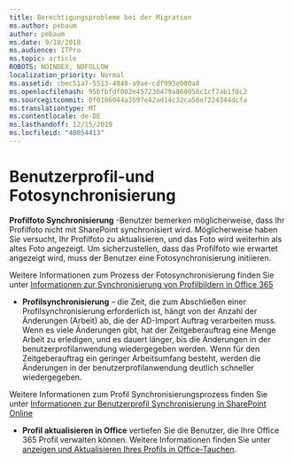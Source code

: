 ```yaml
---
title: Berechtigungsprobleme bei der Migration
ms.author: pebaum
author: pebaum
ms.date: 9/18/2018
ms.audience: ITPro
ms.topic: article
ROBOTS: NOINDEX, NOFOLLOW
localization_priority: Normal
ms.assetid: cbec51a7-5513-4848-a9ae-cdf993e000a8
ms.openlocfilehash: 95bfbfdf002e457230479a860058c1cf7ab1f8c2
ms.sourcegitcommit: 0f0186044a3597e42ad14c32ca58e7224344dcfa
ms.translationtype: MT
ms.contentlocale: de-DE
ms.lasthandoff: 12/15/2019
ms.locfileid: "40054413"
---
```

# <a name="user-profile-and-photo-synchronization"></a>Benutzerprofil-und Fotosynchronisierung

 **Profilfoto Synchronisierung** -Benutzer bemerken möglicherweise, dass Ihr Profilfoto nicht mit SharePoint synchronisiert wird. Möglicherweise haben Sie versucht, Ihr Profilfoto zu aktualisieren, und das Foto wird weiterhin als altes Foto angezeigt. Um sicherzustellen, dass das Profilfoto wie erwartet angezeigt wird, muss der Benutzer eine Fotosynchronisierung initiieren. 
  
Weitere Informationen zum Prozess der Fotosynchronisierung finden Sie unter [Informationen zur Synchronisierung von Profilbildern in Office 365](https://go.microsoft.com/fwlink/?linkid=2022634)
  
- **Profilsynchronisierung** – die Zeit, die zum Abschließen einer Profilsynchronisierung erforderlich ist, hängt von der Anzahl der Änderungen (Arbeit) ab, die der AD-Import Auftrag verarbeiten muss. Wenn es viele Änderungen gibt, hat der Zeitgeberauftrag eine Menge Arbeit zu erledigen, und es dauert länger, bis die Änderungen in der benutzerprofilanwendung wiedergegeben werden. Wenn für den Zeitgeberauftrag ein geringer Arbeitsumfang besteht, werden die Änderungen in der benutzerprofilanwendung deutlich schneller wiedergegeben. 
  
Weitere Informationen zum Profil Synchronisierungsprozess finden Sie unter [Informationen zur Benutzerprofil Synchronisierung in SharePoint Online](https://go.microsoft.com/fwlink/?linkid=2022639)
    
- **Profil aktualisieren in Office** vertiefen Sie die Benutzer, die Ihre Office 365 Profil verwalten können. Weitere Informationen finden Sie unter [anzeigen und Aktualisieren Ihres Profils in Office-Tauchen](https://support.office.com/article/View-and-update-your-profile-in-Office-Delve-4e84343b-eedf-45a1-aeb9-8627ccca14ba).
    

